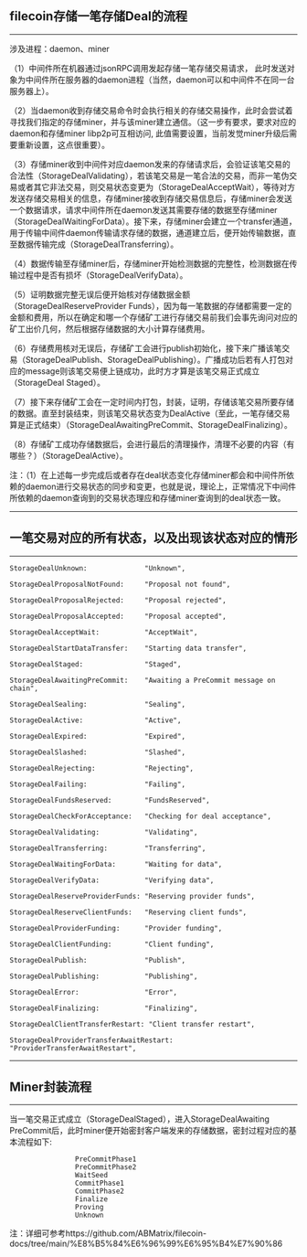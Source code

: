 ## 										filecoin存储一笔存储Deal的流程

------

涉及进程：daemon、miner

（1）中间件所在机器通过jsonRPC调用发起存储一笔存储交易请求， 此时发送对象为中间件所在服务器的daemon进程（当然，daemon可以和中间件不在同一台服务器上）。

（2）当daemon收到存储交易命令时会执行相关的存储交易操作，此时会尝试着寻找我们指定的存储miner，并与该miner建立通信。（这一步有要求，要求对应的daemon和存储miner libp2p可互相访问, 此值需要设置，当前发觉miner升级后需要重新设置，这点很重要）。

（3）存储miner收到中间件对应daemon发来的存储请求后，会验证该笔交易的合法性（StorageDealValidating），若该笔交易是一笔合法的交易，而非一笔伪交易或者其它非法交易，则交易状态变更为（StorageDealAcceptWait），等待对方发送存储交易相关的信息，存储miner接收到存储交易信息后，存储miner会发送一个数据请求，请求中间件所在daemon发送其需要存储的数据至存储miner （StorageDealWaitingForData）。接下来，存储miner会建立一个transfer通道，用于传输中间件daemon传输请求存储的数据，通道建立后，便开始传输数据，直至数据传输完成（StorageDealTransferring）。

（4）数据传输至存储miner后，存储miner开始检测数据的完整性，检测数据在传输过程中是否有损坏（StorageDealVerifyData）。

（5）证明数据完整无误后便开始核对存储数据金额（StorageDealReserveProvider Funds），因为每一笔数据的存储都需要一定的金额和费用，所以在确定和哪一个存储矿工进行存储交易前我们会事先询问对应的矿工出价几何，然后根据存储数据的大小计算存储费用。

（6）存储费用核对无误后，存储矿工会进行publish初始化，接下来广播该笔交易（StorageDealPublish、StorageDealPublishing）。广播成功后若有人打包对应的message则该笔交易便上链成功，此时方才算是该笔交易正式成立（StorageDeal Staged）。

（7）接下来存储矿工会在一定时间内打包，封装，证明，存储该笔交易所要存储的数据。直至封装结束，则该笔交易状态变为DealActive（至此，一笔存储交易算是正式结束）（StorageDealAwaitingPreCommit、StorageDealFinalizing）。

（8）存储矿工成功存储数据后，会进行最后的清理操作，清理不必要的内容（有哪些？）（StorageDealActive）。

注：（1）在上述每一步完成后或者存在deal状态变化存储miner都会和中间件所依赖的daemon进行交易状态的同步和变更，也就是说，理论上，正常情况下中间件所依赖的daemon查询到的交易状态理应和存储miner查询到的deal状态一致。

------

##         一笔交易对应的所有状态，以及出现该状态对应的情形

------



```
StorageDealUnknown:              "Unknown",

StorageDealProposalNotFound:     "Proposal not found",

StorageDealProposalRejected:     "Proposal rejected",

StorageDealProposalAccepted:     "Proposal accepted",

StorageDealAcceptWait:           "AcceptWait",

StorageDealStartDataTransfer:    "Starting data transfer",

StorageDealStaged:               "Staged",

StorageDealAwaitingPreCommit:    "Awaiting a PreCommit message on chain",

StorageDealSealing:              "Sealing",

StorageDealActive:               "Active",

StorageDealExpired:              "Expired",

StorageDealSlashed:          	 "Slashed",

StorageDealRejecting:            "Rejecting",

StorageDealFailing:              "Failing",

StorageDealFundsReserved:        "FundsReserved",

StorageDealCheckForAcceptance:   "Checking for deal acceptance",

StorageDealValidating:           "Validating",

StorageDealTransferring:         "Transferring",

StorageDealWaitingForData:       "Waiting for data",

StorageDealVerifyData:           "Verifying data",

StorageDealReserveProviderFunds: "Reserving provider funds",

StorageDealReserveClientFunds:   "Reserving client funds",

StorageDealProviderFunding:      "Provider funding",

StorageDealClientFunding:        "Client funding",

StorageDealPublish:              "Publish",

StorageDealPublishing:           "Publishing",

StorageDealError:                "Error",

StorageDealFinalizing:           "Finalizing",

StorageDealClientTransferRestart: "Client transfer restart",

StorageDealProviderTransferAwaitRestart: "ProviderTransferAwaitRestart",
```

------

## 									Miner封装流程

------

当一笔交易正式成立（StorageDealStaged），进入StorageDealAwaiting PreCommit后，此时miner便开始密封客户端发来的存储数据，密封过程对应的基本流程如下:

```
				PreCommitPhase1
				PreCommitPhase2
				WaitSeed
				CommitPhase1
				CommitPhase2
				Finalize
				Proving
				Unknown
```

注：详细可参考https://github.com/ABMatrix/filecoin-docs/tree/main/%E8%B5%84%E6%96%99%E6%95%B4%E7%90%86

